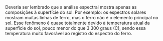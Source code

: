 ﻿Deveria ser lembrado que a análise espectral mostra apenas as composições à superfície do sol. Por exemplo: os espectros solares mostram muitas linhas de ferro, mas o ferro não é o elemento principal no sol. Esse fenômeno é quase totalmente devido à temperatura atual da superfície do sol, pouco menor do que 3 300 graus (C), sendo essa temperatura muito favorável ao registro do espectro do ferro.